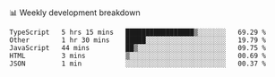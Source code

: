 📊 Weekly development breakdown
<!--START_SECTION:waka-->
```text
TypeScript   5 hrs 15 mins   █████████████████▒░░░░░░░   69.29 % 
Other        1 hr 30 mins    █████░░░░░░░░░░░░░░░░░░░░   19.79 % 
JavaScript   44 mins         ██▒░░░░░░░░░░░░░░░░░░░░░░   09.75 % 
HTML         3 mins          ▒░░░░░░░░░░░░░░░░░░░░░░░░   00.69 % 
JSON         1 min           ░░░░░░░░░░░░░░░░░░░░░░░░░   00.37 % 
```
<!--END_SECTION:waka-->

